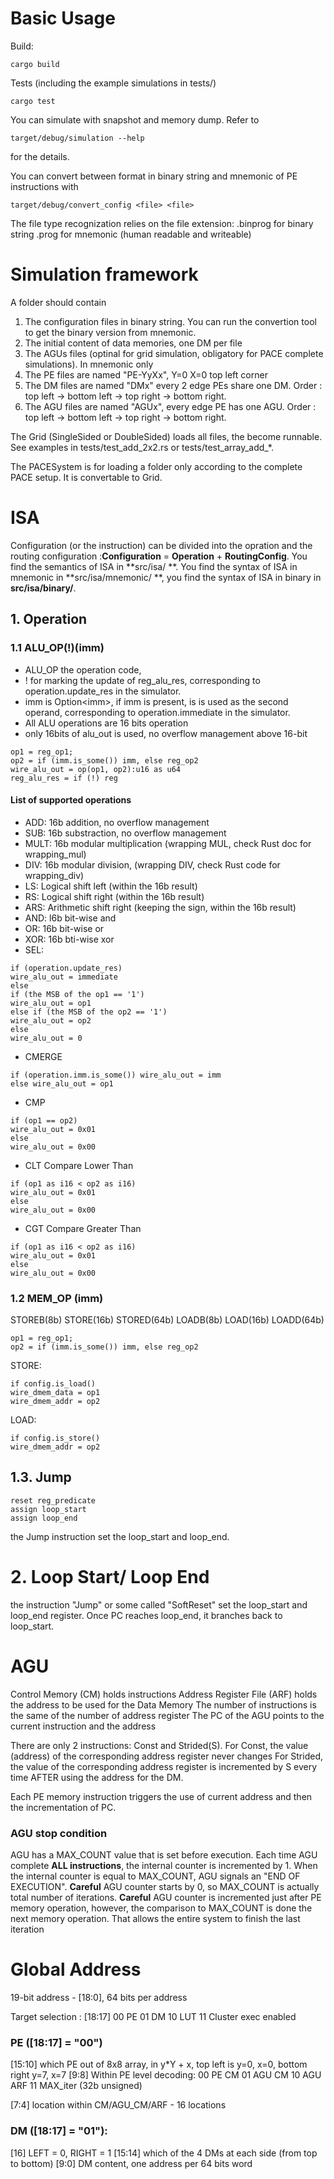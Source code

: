 # Basic Usage
Build:
```
cargo build
```

Tests (including the example simulations in tests/)
```
cargo test
```

You can simulate with snapshot and memory dump.
Refer to
```
target/debug/simulation --help
```
for the details.

You can convert between format in binary string and mnemonic of PE instructions with
```
target/debug/convert_config <file> <file>
```
The file type recognization relies on the file extension:
.binprog for binary string
.prog for mnemonic (human readable and writeable)

# Simulation framework
A folder should contain 
1. The configuration files in binary string. You can run the convertion tool to get the binary version from mnemonic.
2. The initial content of data memories, one DM per file
3. The AGUs files (optinal for grid simulation, obligatory for PACE complete simulations). In mnemonic only
4. The PE files are named "PE-YyXx", Y=0 X=0 top left corner
5. The DM files are named "DMx" every 2 edge PEs share one DM. Order : top left -> bottom left -> top right -> bottom right.
6. The AGU files are named "AGUx", every edge PE has one AGU. Order : top left -> bottom left -> top right -> bottom right.

The Grid (SingleSided or DoubleSided) loads all files, the become runnable.
See examples in tests/test_add_2x2.rs or tests/test_array_add_*.

The PACESystem is for loading a folder only according to the complete PACE setup. It is convertable to Grid.

# ISA
Configuration (or the instruction) can be divided into the opration and the routing configuration :**Configuration** = **Operation** + **RoutingConfig**. You find the semantics of ISA in **src/isa/ **. You find the syntax of ISA in mnemonic in **src/isa/mnemonic/ **, you find the syntax of ISA in binary in **src/isa/binary/**.

## 1. Operation

### 1.1 ALU_OP(!)(imm)
- ALU_OP the operation code, 
- ! for marking the update of reg_alu_res, corresponding to operation.update_res in the simulator.
- imm is Option\<imm\>, if imm is present, is is used as the second operand, corresponding to operation.immediate in the simulator. 
- All ALU operations are 16 bits operation
- only 16bits of alu_out is used, no overflow management above 16-bit

```
op1 = reg_op1;
op2 = if (imm.is_some()) imm, else reg_op2
wire_alu_out = op(op1, op2):u16 as u64
reg_alu_res = if (!) reg
```

#### List of supported operations
- ADD: 16b addition, no overflow management
- SUB: 16b substraction, no overflow management
- MULT: 16b modular multiplication (wrapping MUL, check Rust doc for wrapping_mul)
- DIV: 16b modular division, (wrapping DIV, check Rust code for wrapping_div)
- LS: Logical shift left (within the 16b result)
- RS: Logical shift right (within the 16b result)
- ARS: Arithmetic shift right (keeping the sign, within the 16b result)
- AND: l6b bit-wise and
- OR: 16b bit-wise or
- XOR: 16b bti-wise xor
- SEL: 
``` 
if (operation.update_res)
wire_alu_out = immediate
else
if (the MSB of the op1 == '1')
wire_alu_out = op1
else if (the MSB of the op2 == '1')
wire_alu_out = op2
else 
wire_alu_out = 0
```

- CMERGE 
```
if (operation.imm.is_some()) wire_alu_out = imm
else wire_alu_out = op1
```

- CMP 
```
if (op1 == op2)
wire_alu_out = 0x01
else
wire_alu_out = 0x00
```

- CLT
Compare Lower Than
```
if (op1 as i16 < op2 as i16)
wire_alu_out = 0x01
else
wire_alu_out = 0x00
```
- CGT
Compare Greater Than
```
if (op1 as i16 < op2 as i16)
wire_alu_out = 0x01
else
wire_alu_out = 0x00
```

### 1.2 MEM_OP (imm)
STOREB(8b) STORE(16b) STORED(64b)
LOADB(8b) LOAD(16b) LOADD(64b)
```
op1 = reg_op1;
op2 = if (imm.is_some()) imm, else reg_op2
```

STORE:
```
if config.is_load()
wire_dmem_data = op1
wire_dmem_addr = op2
```

LOAD:
```
if config.is_store()
wire_dmem_addr = op2
```

## 1.3. Jump
```
reset reg_predicate
assign loop_start
assign loop_end
```
the Jump instruction set the loop_start and loop_end.

# 2. Loop Start/ Loop End
the instruction "Jump" or some called "SoftReset" set the loop_start and loop_end register.
Once PC reaches loop_end, it branches back to loop_start.

# AGU
Control Memory (CM) holds instructions
Address Register File (ARF) holds the address to be used for the Data Memory
The number of instructions is the same of the number of address register
The PC of the AGU points to the current instruction and the address

There are only 2 instructions: Const and Strided(S).
For Const, the value (address) of the corresponding address register never changes
For Strided, the value of the corresponding address register is incremented by S every time AFTER using the address for the DM.

Each PE memory instruction triggers the use of current address and then the incrementation of PC.

### AGU stop condition
AGU has a MAX_COUNT value that is set before execution.
Each time AGU complete **ALL instructions**, the internal counter is incremented by 1.
When the internal counter is equal to MAX_COUNT, AGU signals an "END OF EXECUTION".
**Careful** AGU counter starts by 0, so MAX_COUNT is actually total number of iterations. 
**Careful** AGU counter is incremented just after PE memory operation, however, the comparison to MAX_COUNT is done the next memory operation. That allows the entire system to finish the last iteration


# Global Address
19-bit address - [18:0], 64 bits per address

Target selection : [18:17] 
00 PE
01 DM
10 LUT
11 Cluster exec enabled

### PE ([18:17] = "00")
[15:10]  which PE out of 8x8 array, in y*Y + x, top left is y=0, x=0, bottom right y=7, x=7
[9:8] Within PE level decoding:
00 PE CM
01 AGU CM
10 AGU ARF
11 MAX_iter (32b unsigned)

[7:4] location within CM/AGU_CM/ARF - 16 locations


### DM ([18:17] = "01"): 
[16] LEFT = 0, RIGHT = 1
[15:14] which of the 4 DMs at each side (from top to bottom)
[9:0] DM content, one address per 64 bits word

